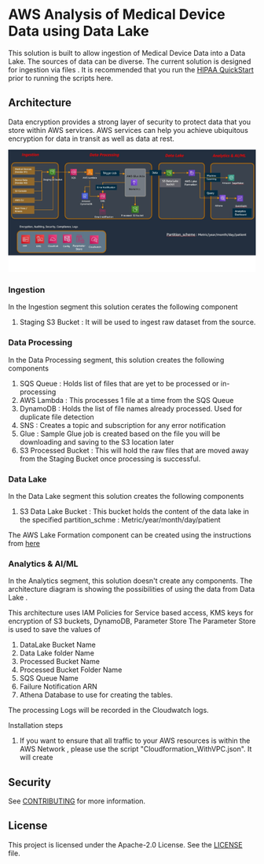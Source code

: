 # AWS Analysis of Medical Device Data using Data Lake 

This solution is built to allow ingestion of Medical Device Data into a Data Lake. 
The sources of data can be diverse. The current solution is designed for ingestion via files . 
It is recommended that you run the [HIPAA QuickStart](https://docs.aws.amazon.com/quickstart/latest/compliance-hipaa/templates.html) prior to running the scripts here.



## Architecture 

Data encryption provides a strong layer of security to protect data that you store within AWS services. AWS services can help you achieve ubiquitous encryption 
for data in transit as well as data at rest.

<a><img src="images/Architecture.jpg" ></a>

### Ingestion 
In the Ingestion segment  this solution cerates the following component 
1. Staging S3 Bucket : It will be used to ingest raw dataset from the source. 

### Data Processing
In the Data Processing segment, this solution creates the following components
1. SQS Queue : Holds list of files that are yet to be processed or in-processing
2. AWS Lambda : This processes 1 file at a time from the SQS Queue
3. DynamoDB : Holds the list of file names already processed. Used for duplicate file detection
4. SNS : Creates a topic and subscription for any error notification
5. Glue : Sample Glue job is created based on the file  you will be downloading and saving to the S3 location later
6. S3 Processed Bucket : This will hold the raw files that are moved away from the Staging Bucket once processing is successful. 

### Data Lake
In the Data Lake segment this solution creates the following components
1. S3 Data Lake Bucket : This bucket holds the content of the data lake in the specified partition_schme : Metric/year/month/day/patient

The  AWS Lake Formation component can be created using the instructions from [here](https://docs.aws.amazon.com/lake-formation/latest/dg/how-it-works.html)
 
### Analytics & AI/ML
In the Analytics segment, this solution doesn't  create any components.
The architecture diagram  is showing the possibilities of using the data from  Data Lake . 

This architecture uses IAM Policies for Service based access, KMS keys for encryption of S3 buckets, DynamoDB, Parameter Store
The Parameter Store is used to save the values of 
1. DataLake Bucket Name
2. Data Lake folder Name
3. Processed Bucket Name
4. Processed Bucket Folder Name
5. SQS Queue Name 
6. Failure Notification ARN
7. Athena Database to use for creating the tables. 

The processing Logs will be recorded in the Cloudwatch logs. 


Installation steps
1. If you want to ensure that all traffic to your AWS resources is within the AWS Network , please use the script "Cloudformation_WithVPC.json".  It will create 

## Security

See [CONTRIBUTING](CONTRIBUTING.md#security-issue-notifications) for more information.

## License

This project is licensed under the Apache-2.0 License. See the [LICENSE](LICENSE) file.

